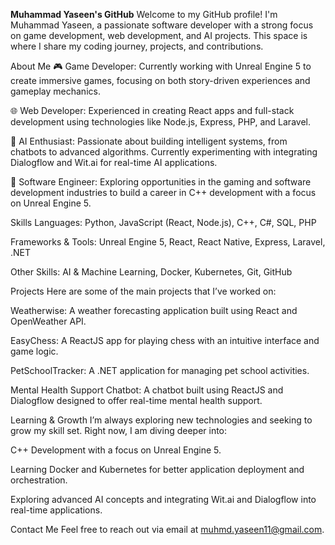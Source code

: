 **Muhammad Yaseen's GitHub**
Welcome to my GitHub profile! I'm Muhammad Yaseen, a passionate software developer with a strong focus on game development, web development, and AI projects. This space is where I share my coding journey, projects, and contributions.

About Me
🎮 Game Developer: Currently working with Unreal Engine 5 to create immersive games, focusing on both story-driven experiences and gameplay mechanics.

🌐 Web Developer: Experienced in creating React apps and full-stack development using technologies like Node.js, Express, PHP, and Laravel.

🤖 AI Enthusiast: Passionate about building intelligent systems, from chatbots to advanced algorithms. Currently experimenting with integrating Dialogflow and Wit.ai for real-time AI applications.

💼 Software Engineer: Exploring opportunities in the gaming and software development industries to build a career in C++ development with a focus on Unreal Engine 5.

Skills
Languages: Python, JavaScript (React, Node.js), C++, C#, SQL, PHP

Frameworks & Tools: Unreal Engine 5, React, React Native, Express, Laravel, .NET

Other Skills: AI & Machine Learning, Docker, Kubernetes, Git, GitHub

Projects
Here are some of the main projects that I’ve worked on:

Weatherwise: A weather forecasting application built using React and OpenWeather API.

EasyChess: A ReactJS app for playing chess with an intuitive interface and game logic.

PetSchoolTracker: A .NET application for managing pet school activities.

Mental Health Support Chatbot: A chatbot built using ReactJS and Dialogflow designed to offer real-time mental health support.

Learning & Growth
I’m always exploring new technologies and seeking to grow my skill set. Right now, I am diving deeper into:

C++ Development with a focus on Unreal Engine 5.

Learning Docker and Kubernetes for better application deployment and orchestration.

Exploring advanced AI concepts and integrating Wit.ai and Dialogflow into real-time applications.

Contact Me
Feel free to reach out via email at muhmd.yaseen11@gmail.com.

